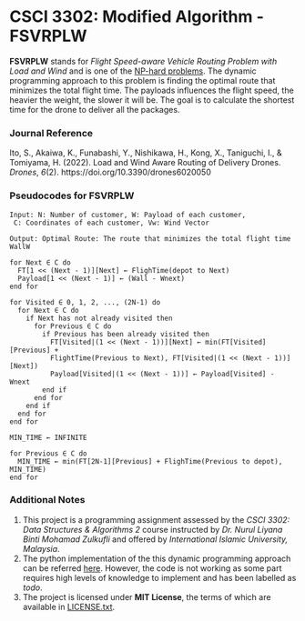 # CSCI 3302: Modified Algorithm - FSVRPLW
**FSVRPLW** stands for *Flight Speed-aware Vehicle Routing Problem with Load and Wind* and is one of the [NP-hard problems](https://en.wikipedia.org/wiki/NP-hardness). The dynamic programming approach to this problem is finding the optimal route that minimizes the total flight time. The payloads influences the flight speed, the heavier the weight, the slower it will be. The goal is to calculate the shortest time for the drone to deliver all the packages.

### Journal Reference
<div class="csl-entry">Ito, S., Akaiwa, K., Funabashi, Y., Nishikawa, H., Kong, X., Taniguchi, I., &#38; Tomiyama, H. (2022). Load and Wind Aware Routing of Delivery Drones. <i>Drones</i>, <i>6</i>(2). https://doi.org/10.3390/drones6020050</div>

### Pseudocodes for FSVRPLW
```
Input: N: Number of customer, W: Payload of each customer,
 C: Coordinates of each customer, Vw: Wind Vector

Output: Optimal Route: The route that minimizes the total flight time
WallW

for Next ∈ C do
  FT[1 << (Next - 1)][Next] ← FlighTime(depot to Next)
  Payload[1 << (Next - 1)] ← (Wall - Wnext)
end for

for Visited ∈ 0, 1, 2, ..., (2N-1) do
  for Next ∈ C do
    if Next has not already visited then
      for Previous ∈ C do
        if Previous has been already visited then
          FT[Visited|(1 << (Next - 1))][Next] ← min(FT[Visited][Previous] +
          FlightTime(Previous to Next), FT[Visited|(1 << (Next - 1))][Next])
          Payload[Visited|(1 << (Next - 1))] ← Payload[Visited] - Wnext
        end if
      end for
    end if
  end for
end for

MIN_TIME ← INFINITE

for Previous ∈ C do
  MIN_TIME ← min(FT[2N-1][Previous] + FlighTime(Previous to depot), MIN_TIME)
end for
```


### Additional Notes
1. This project is a programming assignment assessed by the *CSCI 3302: Data Structures & Algorithms 2* course instructed by *Dr. Nurul Liyana Binti Mohamad Zulkufli* and offered by *International Islamic University, Malaysia*.
2. The python implementation of the this dynamic programming approach can be referred [here](https://github.com/hdfhtt/CSCI3302_FSVRPLW/blob/main/main.py). However, the code is not working as some part requires high levels of knowledge to implement and has been labelled as *todo*. 
3. The project is licensed under **MIT License**, the terms of which are available in [LICENSE.txt](https://github.com/hdfhtt/CSCI3302_FSVRPLW/blob/main/LICENSE).
